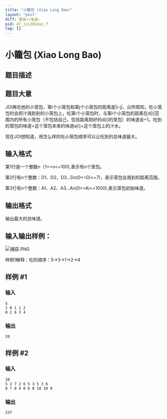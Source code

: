 ```yaml
---
title: "小籠包 (Xiao Long Bao)"
layout: "post"
diff: 提高+/省选-
pid: AT_joi2014yo_f
tag: []
---
```


# 小籠包 (Xiao Long Bao)

## 题目描述

## 题目大意
JOI再吃他的小笼包，第i个小笼包和第j个小笼包的距离是|i-j|。众所周知，吃小笼包时会把汁溅到别的小笼包上，吃第i个小笼包时，与第i个小笼包的距离在d[i]范围内的所有小笼包（不包括自己，包括距离刚好的d[i]的笼包）的味道会+1。吃到的笼包的味道=这个笼包本来的味道a[i]+这个笼包上的汁水。
现在JOI想知道，用怎么样的吃小笼包顺序可以让吃到的总味道最大。

## 输入格式

第1行是一个整数n（1<=n<=100),表示有n个笼包。
第2行有n个整数：D1、D2、D3...Dn(0<=Di<=7)，表示笼包会溅到的距离范围。
第3行有n个整数：A1、A2、A3...An(0<=Ai<=1000),表示笼包初始味道。

## 输出格式

输出最大的总味道。
## 输入输出样例：
![捕获.PNG](https://i.loli.net/2018/12/31/5c29e963e05fc.png)

样例1解释：吃的顺序：5->3->1->2->4

## 样例 #1

### 输入

```
5
1 0 1 1 2
0 2 6 3 4
```

### 输出

```
20
```

## 样例 #2

### 输入

```
10
5 2 7 2 6 5 3 5 3 6
8 7 8 4 0 6 0 10 10 0
```

### 输出

```
237
```

